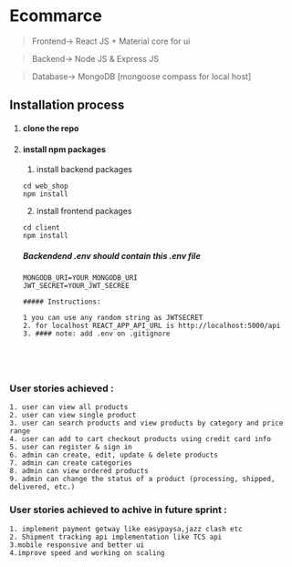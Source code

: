 # Ecommarce 


> Frontend-> React JS + Material core for ui

> Backend-> Node JS & Express JS 

> Database-> MongoDB [mongoose compass for local host]

## Installation process
1. #### clone the repo

2. #### install npm packages
    1. install backend packages
    ```
    cd web_shop
    npm install
    ```
    2. install frontend packages
    ```
    cd client
    npm install
    ```

    
    ##### Backendend .env should contain this .env file
    ```env
    MONGODB_URI=YOUR_MONGODB_URI
    JWT_SECRET=YOUR_JWT_SECREE
    ```

    ```
    ##### Instructions:
 
    1 you can use any random string as JWTSECRET
    2. for localhost REACT_APP_API_URL is http://localhost:5000/api
    3. #### note: add .env on .gitignore





### User stories  achieved :
    1. user can view all products
    2. user can view single product
    3. user can search products and view products by category and price range
    4. user can add to cart checkout products using credit card info
    5. user can register & sign in
    6. admin can create, edit, update & delete products
    7. admin can create categories
    8. admin can view ordered products
    9. admin can change the status of a product (processing, shipped, delivered, etc.)
### User stories  achieved to achive in future sprint  :
    1. implement payment getway like easypaysa,jazz clash etc
    2. Shipment tracking api implementation like TCS api 
    3.mobile responsive and better ui 
    4.improve speed and working on scaling 
